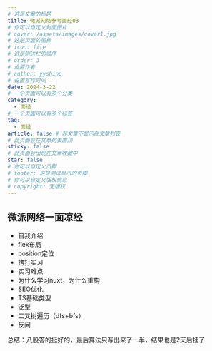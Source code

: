 ```yaml
---
# 这是文章的标题
title: 微派网络参考面经03
# 你可以自定义封面图片
# cover: /assets/images/cover1.jpg
# 这是页面的图标
# icon: file
# 这是侧边栏的顺序
# order: 3
# 设置作者
# author: yyshino
# 设置写作时间
date: 2024-3-22
# 一个页面可以有多个分类
category:
  - 面经
# 一个页面可以有多个标签
tag:
  - 面经
article: false # 非文章不显示在文章列表
# 此页面会在文章列表置顶
sticky: false
# 此页面会出现在文章收藏中
star: false
# 你可以自定义页脚
# footer: 这是测试显示的页脚
# 你可以自定义版权信息
# copyright: 无版权
---
```




## 微派网络一面凉经

- 自我介绍
- flex布局
- position定位
- 拷打实习
- 实习难点
- 为什么学习nuxt，为什么重构
- SEO优化
- TS基础类型
- 泛型
- 二叉树遍历（dfs+bfs）
- 反问



总结：八股答的挺好的，最后算法只写出来了一半，结果也是2天后挂了
